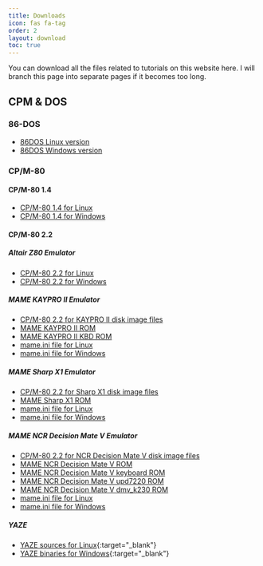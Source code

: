 ```yaml
---
title: Downloads
icon: fas fa-tag
order: 2
layout: download
toc: true
---
```


You can download all the files related to tutorials on this website here. I will branch this page into separate pages if it becomes too long.

## CPM & DOS

### 86-DOS

- [86DOS Linux version](/assets/Downloads/DOS/86DOS/86DOSonlinux.tar.xz)
- [86DOS Windows version](/assets/Downloads/DOS/86DOS/86DOSonwindows.zip)

### CP/M-80

#### CP/M-80 1.4

- [CP/M-80 1.4 for Linux](/assets/Downloads/CPM/CPM-80/1.4/CPM80v1.4onlinux.tar.xz)
- [CP/M-80 1.4 for Windows](/assets/Downloads/CPM/CPM-80/1.4/CPM80v1.4onwindows.zip)

#### CP/M-80 2.2

##### Altair Z80 Emulator

- [CP/M-80 2.2 for Linux](https://archive.org/download/cpm-80-v2.2-linux/CPM80v2.2onlinux.tar.xz)
- [CP/M-80 2.2 for Windows](https://archive.org/download/cpm-80-v2.2-windows/CPM80v2.2onwindows.zip)

##### MAME KAYPRO II Emulator

- [CP/M-80 2.2 for KAYPRO II disk image files](https://archive.org/download/kaypro-ii-64k-cpm-vers-2.2/KAYPRO%20II%2064k%20CPM%20vers%202.2.7z)
- [MAME KAYPRO II ROM](https://archive.org/download/mame-merged/mame-merged/kayproii.zip)
- [MAME KAYPRO II KBD ROM](https://archive.org/download/mame-merged/mame-merged/kaypro10kbd.zip)
- [mame.ini file for Linux](/assets/Downloads/MAME/mame.ini.linux.tar.xz)
- [mame.ini file for Windows](/assets/Downloads/MAME/mame.ini.windows.zip)

##### MAME Sharp X1 Emulator

- [CP/M-80 2.2 for Sharp X1 disk image files](https://archive.org/download/cpm-80-2.2-sharp-x-1/CPM-80%202.2%20%5BSharp%20X1%5D%20%285.25-DSDD%29.7z)
- [MAME Sharp X1 ROM](https://archive.org/download/mame-merged/mame-merged/x1.zip)
- [mame.ini file for Linux](/assets/Downloads/MAME/mame.ini.linux.tar.xz)
- [mame.ini file for Windows](/assets/Downloads/MAME/mame.ini.windows.zip)

##### MAME NCR Decision Mate V Emulator

- [CP/M-80 2.2 for NCR Decision Mate V disk image files](https://winworldpc.com/download/e28093c3-99c2-bc0b-c398-c2b211c3a5ef/from/c39ac2af-c381-c2bf-1b25-11c3a4e284a2)
- [MAME NCR Decision Mate V ROM](https://archive.org/download/mame-merged/mame-merged/dmv.zip)
- [MAME NCR Decision Mate V keyboard ROM](https://archive.org/download/mame-merged/mame-merged/dmv_keyboard.zip)
- [MAME NCR Decision Mate V upd7220 ROM](https://archive.org/download/mame-merged/mame-merged/upd7220.zip)
- [MAME NCR Decision Mate V dmv_k230 ROM](https://archive.org/download/mame-merged/mame-merged/dmv_k230.zip)
- [mame.ini file for Linux](/assets/Downloads/MAME/mame.ini.linux.tar.xz)
- [mame.ini file for Windows](/assets/Downloads/MAME/mame.ini.windows.zip)

##### YAZE

- [YAZE sources for Linux](https://web.archive.org/web/20220329102455/https://www.mathematik.uni-ulm.de/users/ag/yaze-ag/devel/yaze-ag-2.51.3.tar.gz){:target="_blank"}
- [YAZE binaries for Windows](https://web.archive.org/web/20220329102257/https://www.mathematik.uni-ulm.de/users/ag/yaze-ag/winbinaries/index.html){:target="_blank"}
